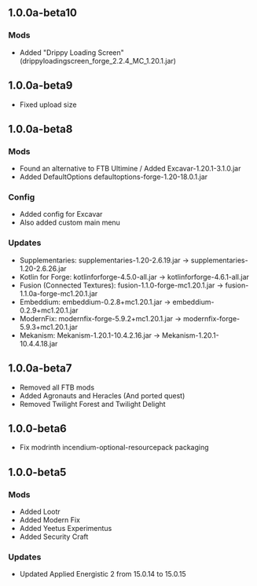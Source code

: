 ## 1.0.0a-beta10
### Mods
 * Added "Drippy Loading Screen" (drippyloadingscreen_forge_2.2.4_MC_1.20.1.jar)

## 1.0.0a-beta9
 * Fixed upload size

## 1.0.0a-beta8
### Mods
 * Found an alternative to FTB Ultimine / Added Excavar-1.20.1-3.1.0.jar
 * Added DefaultOptions defaultoptions-forge-1.20-18.0.1.jar
### Config
 * Added config for Excavar
 * Also added custom main menu
### Updates
 * Supplementaries: supplementaries-1.20-2.6.19.jar -> supplementaries-1.20-2.6.26.jar
 * Kotlin for Forge: kotlinforforge-4.5.0-all.jar -> kotlinforforge-4.6.1-all.jar
 * Fusion (Connected Textures): fusion-1.1.0-forge-mc1.20.1.jar -> fusion-1.1.0a-forge-mc1.20.1.jar
 * Embeddium: embeddium-0.2.8+mc1.20.1.jar -> embeddium-0.2.9+mc1.20.1.jar
 * ModernFix: modernfix-forge-5.9.2+mc1.20.1.jar -> modernfix-forge-5.9.3+mc1.20.1.jar
 * Mekanism: Mekanism-1.20.1-10.4.2.16.jar -> Mekanism-1.20.1-10.4.4.18.jar

## 1.0.0a-beta7
 * Removed all FTB mods
 * Added Agronauts and Heracles (And ported quest)
 * Removed Twilight Forest and Twilight Delight
 
## 1.0.0-beta6
 * Fix modrinth incendium-optional-resourcepack packaging

## 1.0.0-beta5
### Mods
 * Added Lootr
 * Added Modern Fix
 * Added Yeetus Experimentus
 * Added Security Craft
### Updates
 * Updated Applied Energistic 2 from 15.0.14 to 15.0.15